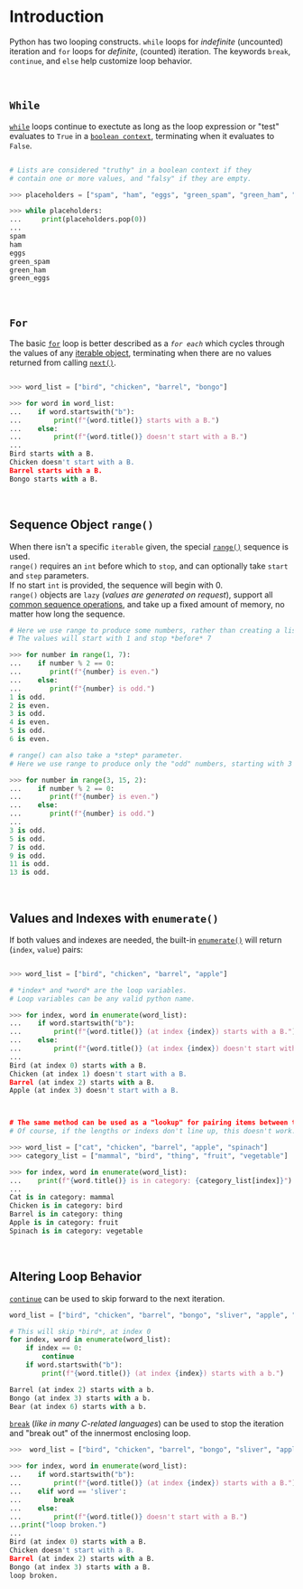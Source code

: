 # Introduction

Python has two looping constructs.
`while` loops for _indefinite_ (uncounted) iteration and `for` loops for _definite_, (counted) iteration.
The keywords `break`, `continue`, and `else` help customize loop behavior.

<br>

## `While`
[`while`][while statement] loops continue to exectute as long as the loop expression or "test" evaluates to `True` in a [`boolean context`][truth value testing], terminating when it evaluates to `False`.

```python

# Lists are considered "truthy" in a boolean context if they
# contain one or more values, and "falsy" if they are empty.

>>> placeholders = ["spam", "ham", "eggs", "green_spam", "green_ham", "green_eggs"]

>>> while placeholders:
...     print(placeholders.pop(0))
...
spam
ham
eggs
green_spam
green_ham
green_eggs
```

<br>

## `For`

The basic [`for`][for statement] loop is better described as a _`for each`_ which cycles through the values of any [iterable object][iterable], terminating when there are no values returned from calling [`next()`][next built-in].

```python

>>> word_list = ["bird", "chicken", "barrel", "bongo"]

>>> for word in word_list:
...    if word.startswith("b"):
...        print(f"{word.title()} starts with a B.")
...    else:
...        print(f"{word.title()} doesn't start with a B.")
...
Bird starts with a B.
Chicken doesn't start with a B.
Barrel starts with a B.
Bongo starts with a B.

```

<br>

## Sequence Object `range()`

When there isn't a specific `iterable` given, the special [`range()`][range] sequence is used.  
`range()` requires an `int` before which to `stop`, and can optionally take `start` and `step` parameters.  
If no start `int` is provided, the sequence will begin with 0.  
`range()` objects are `lazy` (_values are generated on request_), support all [common sequence operations][common sequence operations], and take up a fixed amount of memory, no matter how long the sequence.

```python
# Here we use range to produce some numbers, rather than creating a list of them in memory.
# The values will start with 1 and stop *before* 7

>>> for number in range(1, 7):
...    if number % 2 == 0:
...       print(f"{number} is even.")
...    else:
...       print(f"{number} is odd.")
1 is odd.
2 is even.
3 is odd.
4 is even.
5 is odd.
6 is even.

# range() can also take a *step* parameter.
# Here we use range to produce only the "odd" numbers, starting with 3 and stopping *before* 15.

>>> for number in range(3, 15, 2):
...    if number % 2 == 0:
...       print(f"{number} is even.")
...    else:
...       print(f"{number} is odd.")
...
3 is odd.
5 is odd.
7 is odd.
9 is odd.
11 is odd.
13 is odd.

```

<br>

## Values and Indexes with `enumerate()`

If both values and indexes are needed, the built-in [`enumerate()`][enumerate] will return (`index`, `value`) pairs:

```python

>>> word_list = ["bird", "chicken", "barrel", "apple"]

# *index* and *word* are the loop variables.
# Loop variables can be any valid python name.

>>> for index, word in enumerate(word_list):
...    if word.startswith("b"):
...        print(f"{word.title()} (at index {index}) starts with a B.")
...    else:
...        print(f"{word.title()} (at index {index}) doesn't start with a B.")
...
Bird (at index 0) starts with a B.
Chicken (at index 1) doesn't start with a B.
Barrel (at index 2) starts with a B.
Apple (at index 3) doesn't start with a B.



# The same method can be used as a "lookup" for pairing items between two lists.
# Of course, if the lengths or indexs don't line up, this doesn't work.

>>> word_list = ["cat", "chicken", "barrel", "apple", "spinach"]
>>> category_list = ["mammal", "bird", "thing", "fruit", "vegetable"]

>>> for index, word in enumerate(word_list):
...    print(f"{word.title()} is in category: {category_list[index]}")
...
Cat is in category: mammal
Chicken is in category: bird
Barrel is in category: thing
Apple is in category: fruit
Spinach is in category: vegetable
```

<br>

## Altering Loop Behavior

[`continue`][continue statement] can be used to skip forward to the next iteration.

```python
word_list = ["bird", "chicken", "barrel", "bongo", "sliver", "apple", "bear"]

# This will skip *bird*, at index 0
for index, word in enumerate(word_list):
    if index == 0:
        continue
    if word.startswith("b"):
        print(f"{word.title()} (at index {index}) starts with a b.")

Barrel (at index 2) starts with a b.
Bongo (at index 3) starts with a b.
Bear (at index 6) starts with a b.

```

[`break`][break statement] (_like in many C-related languages_) can be used to stop the iteration and "break out" of the innermost enclosing loop.

```python
>>>  word_list = ["bird", "chicken", "barrel", "bongo", "sliver", "apple"]

>>> for index, word in enumerate(word_list):
...    if word.startswith("b"):
...        print(f"{word.title()} (at index {index}) starts with a B.")
...    elif word == 'sliver':
...        break
...    else:
...        print(f"{word.title()} doesn't start with a B.")
...print("loop broken.")
...
Bird (at index 0) starts with a B.
Chicken doesn't start with a B.
Barrel (at index 2) starts with a B.
Bongo (at index 3) starts with a B.
loop broken.

```


[for statement]: https://docs.python.org/3/reference/compound_stmts.html#for
[range]: https://docs.python.org/3/library/stdtypes.html#range
[break statement]: https://docs.python.org/3/reference/simple_stmts.html#the-break-statement
[continue statement]: https://docs.python.org/3/reference/simple_stmts.html#the-continue-statement
[while statement]: https://docs.python.org/3/reference/compound_stmts.html#the-while-statement
[iterable]: https://docs.python.org/3/glossary.html#term-iterable
[truth value testing]: https://docs.python.org/3/library/stdtypes.html#truth-value-testing
[enumerate]: https://docs.python.org/3/library/functions.html#enumerate
[common sequence operations]: https://docs.python.org/3/library/stdtypes.html#common-sequence-operations
[next built-in]: https://docs.python.org/3/library/functions.html#next